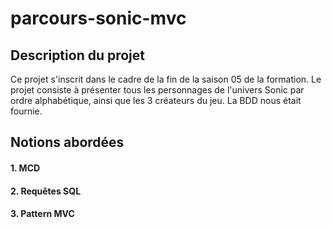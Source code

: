 # parcours-sonic-mvc
## Description du projet
Ce projet s'inscrit dans le cadre de la fin de la saison 05 de la formation. Le projet consiste à présenter tous les personnages de l'univers Sonic par ordre alphabétique, ainsi que les 3 créateurs du jeu. La BDD nous était fournie. 
## Notions abordées
#### 1. MCD
#### 2. Requêtes SQL
#### 3. Pattern MVC
